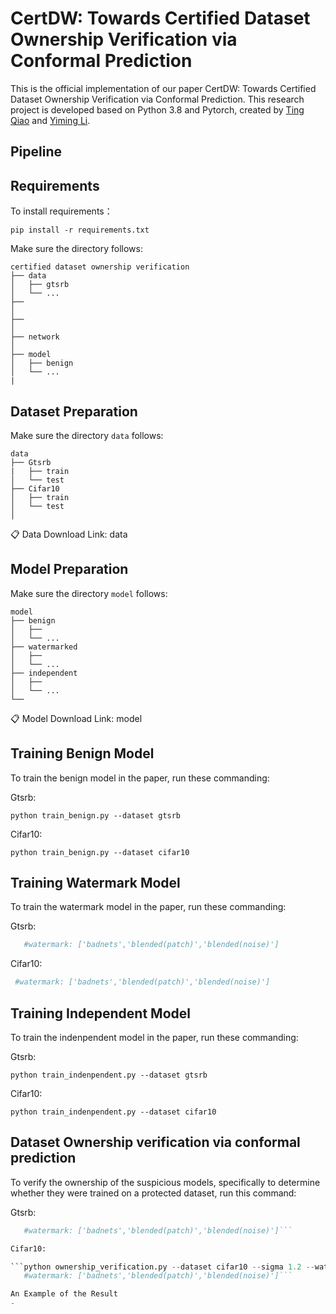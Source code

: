 CertDW: Towards Certified Dataset Ownership Verification via Conformal Prediction
=
This is the official implementation of our paper CertDW: Towards Certified Dataset Ownership Verification via Conformal Prediction. This research project is developed based on Python 3.8 and Pytorch, created by [Ting Qiao](https://github.com/NcepuQiaoTing) and [Yiming Li](https://liyiming.tech/).


Pipeline
-


Requirements
-
To install requirements：

`pip install -r requirements.txt`

Make sure the directory follows:

```
certified dataset ownership verification
├── data
│   ├── gtsrb
│   └── ...
├── 
│   
├── 
│   
├── network
│   
├── model
│   ├── benign
│   └── ...
|
```
Dataset Preparation
-
Make sure the directory `data` follows:

```
data
├── Gtsrb
|   ├── train
│   └── test
├── Cifar10  
│   ├── train
│   └── test
│ 
```
📋 Data Download Link:
data

Model Preparation
-
Make sure the directory `model` follows:

```
model
├── benign
│   ├── 
│   └── ...
├── watermarked
│   ├── 
│   └── ...
├── independent
│   ├── 
│   └── ...
└── 
```
📋 Model Download Link:
model

Training Benign Model
-
To train the benign model in the paper, run these commanding:

Gtsrb:

```python train_benign.py --dataset gtsrb```

Cifar10:

```python train_benign.py --dataset cifar10```


Training Watermark Model
-
To train the watermark model in the paper, run these commanding:

Gtsrb:

```python train_watermark.py --dataset gtsrb --watermark badnets
   #watermark: ['badnets','blended(patch)','blended(noise)']
```

Cifar10:

```python train_watermark.py --dataset cifar10
 #watermark: ['badnets','blended(patch)','blended(noise)']
```


Training Independent Model
-
To train the indenpendent model in the paper, run these commanding:

Gtsrb:

```python train_indenpendent.py --dataset gtsrb```

Cifar10:

```python train_indenpendent.py --dataset cifar10```

Dataset Ownership verification via conformal prediction
-
To verify the ownership of the suspicious models, specifically to determine whether they were trained on a protected dataset, run this command:

Gtsrb:

```python ownership_verification.py --dataset gtsrb --sigma 2.5 --watermark badnets
   #watermark: ['badnets','blended(patch)','blended(noise)']```

Cifar10:

```python ownership_verification.py --dataset cifar10 --sigma 1.2 --watermark badnets
   #watermark: ['badnets','blended(patch)','blended(noise)']```

An Example of the Result
-

